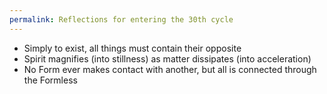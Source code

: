 ```yaml
---
permalink: Reflections for entering the 30th cycle
---
```

- Simply to exist, all things must contain their opposite 
- Spirit magnifies (into stillness) as matter dissipates (into acceleration)
- No Form ever makes contact with another, but all is connected through the Formless